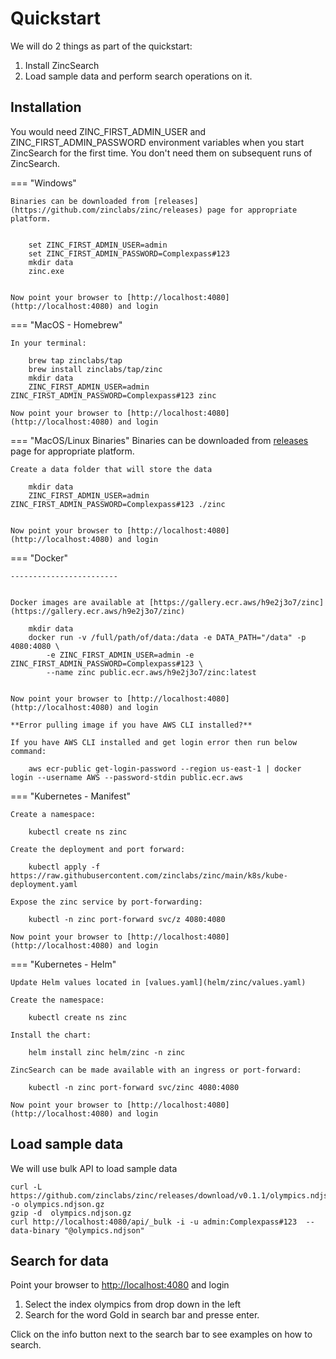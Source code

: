 # Quickstart


We will do 2 things as part of the quickstart:

1. Install ZincSearch
1. Load sample data and perform search operations on it.

## Installation

You would need ZINC_FIRST_ADMIN_USER and ZINC_FIRST_ADMIN_PASSWORD environment variables when you start ZincSearch for the first time. You don't need them on subsequent runs of ZincSearch.



=== "Windows" 

    Binaries can be downloaded from [releases](https://github.com/zinclabs/zinc/releases) page for appropriate platform.


        set ZINC_FIRST_ADMIN_USER=admin
        set ZINC_FIRST_ADMIN_PASSWORD=Complexpass#123
        mkdir data
        zinc.exe


    Now point your browser to [http://localhost:4080](http://localhost:4080) and login

=== "MacOS - Homebrew"

    In your terminal:

        brew tap zinclabs/tap
        brew install zinclabs/tap/zinc
        mkdir data
        ZINC_FIRST_ADMIN_USER=admin ZINC_FIRST_ADMIN_PASSWORD=Complexpass#123 zinc 

    Now point your browser to [http://localhost:4080](http://localhost:4080) and login

=== "MacOS/Linux Binaries"
    Binaries can be downloaded from [releases](https://github.com/zinclabs/zinc/releases) page for appropriate platform.

    Create a data folder that will store the data

        mkdir data
        ZINC_FIRST_ADMIN_USER=admin ZINC_FIRST_ADMIN_PASSWORD=Complexpass#123 ./zinc 


    Now point your browser to [http://localhost:4080](http://localhost:4080) and login

=== "Docker"

    ------------------------


    Docker images are available at [https://gallery.ecr.aws/h9e2j3o7/zinc](https://gallery.ecr.aws/h9e2j3o7/zinc)

        mkdir data
        docker run -v /full/path/of/data:/data -e DATA_PATH="/data" -p 4080:4080 \
            -e ZINC_FIRST_ADMIN_USER=admin -e ZINC_FIRST_ADMIN_PASSWORD=Complexpass#123 \
            --name zinc public.ecr.aws/h9e2j3o7/zinc:latest


    Now point your browser to [http://localhost:4080](http://localhost:4080) and login

    **Error pulling image if you have AWS CLI installed?**

    If you have AWS CLI installed and get login error then run below command:

        aws ecr-public get-login-password --region us-east-1 | docker login --username AWS --password-stdin public.ecr.aws


=== "Kubernetes - Manifest"

    Create a namespace:

        kubectl create ns zinc

    Create the deployment and port forward:

        kubectl apply -f https://raw.githubusercontent.com/zinclabs/zinc/main/k8s/kube-deployment.yaml
    
    Expose the zinc service by port-forwarding:

        kubectl -n zinc port-forward svc/z 4080:4080

    Now point your browser to [http://localhost:4080](http://localhost:4080) and login

=== "Kubernetes - Helm"

    Update Helm values located in [values.yaml](helm/zinc/values.yaml)

    Create the namespace:

        kubectl create ns zinc

    Install the chart:

        helm install zinc helm/zinc -n zinc

    ZincSearch can be made available with an ingress or port-forward:
    
        kubectl -n zinc port-forward svc/zinc 4080:4080

    Now point your browser to [http://localhost:4080](http://localhost:4080) and login



## Load sample data

We will use bulk API to load sample data


```shell
curl -L https://github.com/zinclabs/zinc/releases/download/v0.1.1/olympics.ndjson.gz -o olympics.ndjson.gz
gzip -d  olympics.ndjson.gz 
curl http://localhost:4080/api/_bulk -i -u admin:Complexpass#123  --data-binary "@olympics.ndjson"
```


## Search for data

Point your browser to [http://localhost:4080](http://localhost:4080) and login

1. Select the index olympics from drop down in the left
1. Search for the word Gold in search bar and presse enter.

Click on the info button next to the search bar to see examples on how to search.
